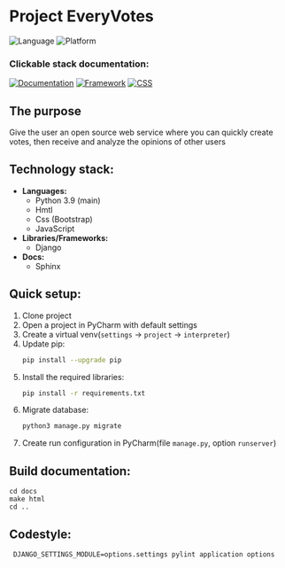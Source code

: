 # Project EveryVotes

![Language](https://img.shields.io/badge/Language-Python3.9-yellow.svg?style=flat)
![Platform](https://img.shields.io/badge/Platform-WebSite-red.svg?style=flat)


### Clickable stack documentation:
[![Documentation](https://img.shields.io/badge/Documentation-Latest-blue.svg?style=flat)](https://everyvotes.readthedocs.io/en/latest/)
[![Framework](https://img.shields.io/badge/Framework-Django-g.svg?style=flat)](https://docs.djangoproject.com/en/4.0/)
[![CSS](https://img.shields.io/badge/CssToolKit-Bootstrap-purple.svg?style=flat)](https://getbootstrap.com/docs/5.1/getting-started/introduction/)

## The purpose
Give the user an open source web service where you can quickly create votes, then receive and analyze the opinions of other users

## Technology stack:
- **Languages:**
  - Python 3.9 (main)
  - Hmtl 
  - Css (Bootstrap)
  - JavaScript
- **Libraries/Frameworks:**
  - Django 
- **Docs:**
  - Sphinx

## Quick setup:
1. Clone project
2. Open a project in PyCharm with default settings
3. Create a virtual venv(`settings` -> `project` -> `interpreter`)
4. Update pip:
   ```bash
   pip install --upgrade pip
   ```
5. Install the required libraries: 
   ```bash
   pip install -r requirements.txt
   ```
6. Migrate database:
    ```bash
   python3 manage.py migrate
   ```
7. Create run configuration in PyCharm(file `manage.py`, option `runserver`)


## Build documentation:
```
cd docs
make html
cd ..
```

## Codestyle:
```
 DJANGO_SETTINGS_MODULE=options.settings pylint application options
```
